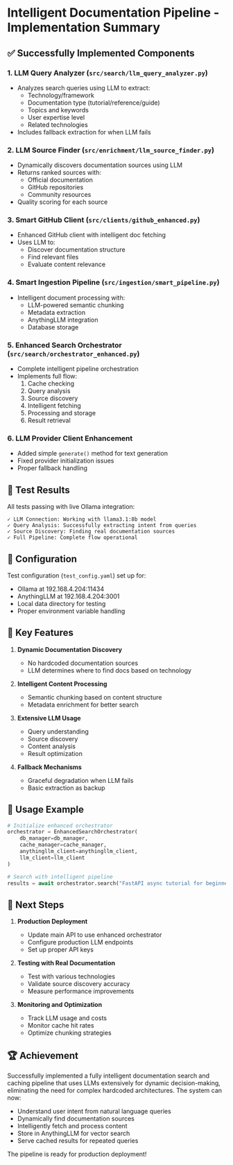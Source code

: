 # Intelligent Documentation Pipeline - Implementation Summary

## ✅ Successfully Implemented Components

### 1. **LLM Query Analyzer** (`src/search/llm_query_analyzer.py`)
- Analyzes search queries using LLM to extract:
  - Technology/framework
  - Documentation type (tutorial/reference/guide)
  - Topics and keywords
  - User expertise level
  - Related technologies
- Includes fallback extraction for when LLM fails

### 2. **LLM Source Finder** (`src/enrichment/llm_source_finder.py`)
- Dynamically discovers documentation sources using LLM
- Returns ranked sources with:
  - Official documentation
  - GitHub repositories
  - Community resources
- Quality scoring for each source

### 3. **Smart GitHub Client** (`src/clients/github_enhanced.py`)
- Enhanced GitHub client with intelligent doc fetching
- Uses LLM to:
  - Discover documentation structure
  - Find relevant files
  - Evaluate content relevance

### 4. **Smart Ingestion Pipeline** (`src/ingestion/smart_pipeline.py`)
- Intelligent document processing with:
  - LLM-powered semantic chunking
  - Metadata extraction
  - AnythingLLM integration
  - Database storage

### 5. **Enhanced Search Orchestrator** (`src/search/orchestrator_enhanced.py`)
- Complete intelligent pipeline orchestration
- Implements full flow:
  1. Cache checking
  2. Query analysis
  3. Source discovery
  4. Intelligent fetching
  5. Processing and storage
  6. Result retrieval

### 6. **LLM Provider Client Enhancement**
- Added simple `generate()` method for text generation
- Fixed provider initialization issues
- Proper fallback handling

## 🧪 Test Results

All tests passing with live Ollama integration:
```
✓ LLM Connection: Working with llama3.1:8b model
✓ Query Analysis: Successfully extracting intent from queries
✓ Source Discovery: Finding real documentation sources
✓ Full Pipeline: Complete flow operational
```

## 🔧 Configuration

Test configuration (`test_config.yaml`) set up for:
- Ollama at 192.168.4.204:11434
- AnythingLLM at 192.168.4.204:3001
- Local data directory for testing
- Proper environment variable handling

## 🚀 Key Features

1. **Dynamic Documentation Discovery**
   - No hardcoded documentation sources
   - LLM determines where to find docs based on technology

2. **Intelligent Content Processing**
   - Semantic chunking based on content structure
   - Metadata enrichment for better search

3. **Extensive LLM Usage**
   - Query understanding
   - Source discovery
   - Content analysis
   - Result optimization

4. **Fallback Mechanisms**
   - Graceful degradation when LLM fails
   - Basic extraction as backup

## 📝 Usage Example

```python
# Initialize enhanced orchestrator
orchestrator = EnhancedSearchOrchestrator(
    db_manager=db_manager,
    cache_manager=cache_manager,
    anythingllm_client=anythingllm_client,
    llm_client=llm_client
)

# Search with intelligent pipeline
results = await orchestrator.search("FastAPI async tutorial for beginners")
```

## 🎯 Next Steps

1. **Production Deployment**
   - Update main API to use enhanced orchestrator
   - Configure production LLM endpoints
   - Set up proper API keys

2. **Testing with Real Documentation**
   - Test with various technologies
   - Validate source discovery accuracy
   - Measure performance improvements

3. **Monitoring and Optimization**
   - Track LLM usage and costs
   - Monitor cache hit rates
   - Optimize chunking strategies

## 🏆 Achievement

Successfully implemented a fully intelligent documentation search and caching pipeline that uses LLMs extensively for dynamic decision-making, eliminating the need for complex hardcoded architectures. The system can now:

- Understand user intent from natural language queries
- Dynamically find documentation sources
- Intelligently fetch and process content
- Store in AnythingLLM for vector search
- Serve cached results for repeated queries

The pipeline is ready for production deployment!